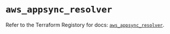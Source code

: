 # `aws_appsync_resolver`

Refer to the Terraform Registory for docs: [`aws_appsync_resolver`](https://www.terraform.io/docs/providers/aws/r/appsync_resolver).
